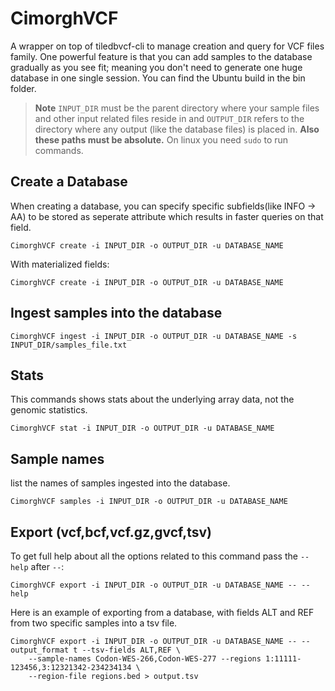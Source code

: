 # CimorghVCF
A wrapper on top of tiledbvcf-cli to manage creation and query for VCF files family.
One powerful feature is that you can add samples to the database gradually as you see fit; meaning you don't need to generate one huge database in one single session.
You can find the Ubuntu build in the bin folder.

> **Note**
> `INPUT_DIR` must be the parent directory where your sample files and other input related files reside in and `OUTPUT_DIR` refers to the directory where any output (like the database files) is placed in. **Also these paths must be absolute.**
> On linux you need `sudo` to run commands.

## Create a Database
When creating a database, you can specify specific subfields(like INFO -> AA) to be stored as seperate attribute which results in faster queries on that field.
```
CimorghVCF create -i INPUT_DIR -o OUTPUT_DIR -u DATABASE_NAME
```
With materialized fields:
```
CimorghVCF create -i INPUT_DIR -o OUTPUT_DIR -u DATABASE_NAME
```
## Ingest samples into the database
```
CimorghVCF ingest -i INPUT_DIR -o OUTPUT_DIR -u DATABASE_NAME -s INPUT_DIR/samples_file.txt
```
## Stats
This commands shows stats about the underlying array data, not the genomic statistics.
```
CimorghVCF stat -i INPUT_DIR -o OUTPUT_DIR -u DATABASE_NAME
```
## Sample names
list the names of samples ingested into the database.
```
CimorghVCF samples -i INPUT_DIR -o OUTPUT_DIR -u DATABASE_NAME
```
## Export (vcf,bcf,vcf.gz,gvcf,tsv)
To get full help about all the options related to this command pass the `--help` after `--`:
```
CimorghVCF export -i INPUT_DIR -o OUTPUT_DIR -u DATABASE_NAME -- --help
```
Here is an example of exporting from a database, with fields ALT and REF from two specific samples into a tsv file.
```
CimorghVCF export -i INPUT_DIR -o OUTPUT_DIR -u DATABASE_NAME -- --output_format t --tsv-fields ALT,REF \
    --sample-names Codon-WES-266,Codon-WES-277 --regions 1:11111-123456,3:12321342-234234134 \
    --region-file regions.bed > output.tsv
```
